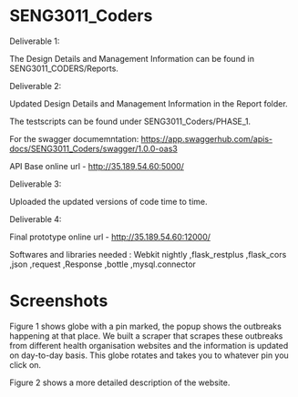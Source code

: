 # SENG3011_Coders

Deliverable 1:

The Design Details and Management Information can be found in SENG3011_CODERS/Reports.

Deliverable 2:

Updated Design Details and Management Information in the Report folder.

The testscripts can be found under SENG3011_Coders/PHASE_1.

For the swagger documemntation:
https://app.swaggerhub.com/apis-docs/SENG3011_Coders/swagger/1.0.0-oas3

API Base online url - http://35.189.54.60:5000/

Deliverable 3:

Uploaded the updated versions of code time to time.

Deliverable 4:

Final prototype online url - http://35.189.54.60:12000/

Softwares and libraries needed :
Webkit nightly
,flask_restplus
,flask_cors
,json
,request
,Response
,bottle
,mysql.connector

# Screenshots

Figure 1 shows globe with a pin marked, the popup shows the outbreaks happening at that place. We built a scraper that scrapes these outbreaks from different health organisation websites and the information is updated on day-to-day basis. This globe rotates and takes you to whatever pin you click on. 

Figure 2 shows a more detailed description of the website.


